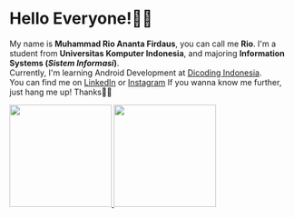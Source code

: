 # Hello Everyone!👋🏻
My name is **Muhammad Rio Ananta Firdaus**, you can call me **Rio**.
I'm a student from **Universitas Komputer Indonesia**, and majoring **Information Systems (_Sistem Informasi_)**.  
Currently, I'm learning Android Development at [Dicoding Indonesia](https://www.dicoding.com).  
You can find me on [LinkedIn](https://www.linkedin.com/in/rioananta) or [Instagram](https://www.instagram.com/mhmdrioaf)
If you wanna know me further, just hang me up! Thanks🤙🏻

<p align="left">
<a href="https://github.com/mhmdrioaf">
  <img height="180em" src="https://github-readme-stats-eight-theta.vercel.app/api?username=mhmdrioaf&show_icons=true&theme=algolia&include_all_commits=true&count_private=true"/>
  <img height="180em" src="https://github-readme-stats-eight-theta.vercel.app/api/top-langs/?username=mhmdrioaf&layout=compact&langs_count=8&theme=algolia"/>
</a>
</p>

<!--
**mhmdrioaf/mhmdrioaf** is a ✨ _special_ ✨ repository because its `README.md` (this file) appears on your GitHub profile.

Here are some ideas to get you started:

- 🔭 I’m currently working on ...
- 🌱 I’m currently learning ...
- 👯 I’m looking to collaborate on ...
- 🤔 I’m looking for help with ...
- 💬 Ask me about ...
- 📫 How to reach me: ...
- 😄 Pronouns: ...
- ⚡ Fun fact: ...
-->
